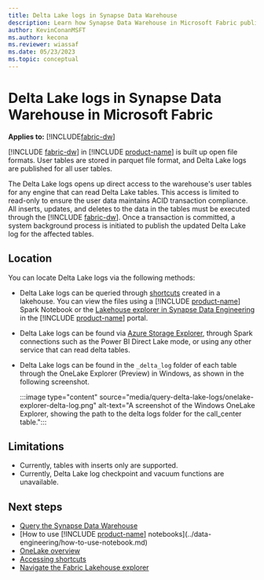 ```yaml
---
title: Delta Lake logs in Synapse Data Warehouse
description: Learn how Synapse Data Warehouse in Microsoft Fabric publishes Delta Lake logs
author: KevinConanMSFT
ms.author: kecona
ms.reviewer: wiassaf
ms.date: 05/23/2023
ms.topic: conceptual
---
```


# Delta Lake logs in Synapse Data Warehouse in Microsoft Fabric 

**Applies to:** [!INCLUDE[fabric-dw](includes/applies-to-version/fabric-dw.md)]

[!INCLUDE [fabric-dw](includes/fabric-dw.md)] in [!INCLUDE [product-name](../includes/product-name.md)] is built up open file formats. User tables are stored in parquet file format, and Delta Lake logs are published for all user tables.  

The Delta Lake logs opens up direct access to the warehouse's user tables for any engine that can read Delta Lake tables. This access is limited to read-only to ensure the user data maintains ACID transaction compliance. All inserts, updates, and deletes to the data in the tables must be executed through the [!INCLUDE [fabric-dw](includes/fabric-dw.md)]. Once a transaction is committed, a system background process is initiated to publish the updated Delta Lake log for the affected tables.

## Location

You can locate Delta Lake logs via the following methods:

- Delta Lake logs can be queried through [shortcuts](../onelake/access-onelake-shortcuts.md) created in a lakehouse. You can view the files using a [!INCLUDE [product-name](../includes/product-name.md)] Spark Notebook or the [Lakehouse explorer in Synapse Data Engineering](../data-engineering/navigate-lakehouse-explorer.md) in the [!INCLUDE [product-name](../includes/product-name.md)] portal.

- Delta Lake logs can be found via [Azure Storage Explorer](../onelake/onelake-azure-storage-explorer.md), through Spark connections such as the Power BI Direct Lake mode, or using any other service that can read delta tables.
 
- Delta Lake logs can be found in the `_delta_log` folder of each table through the OneLake Explorer (Preview) in Windows, as shown in the following screenshot.

    :::image type="content" source="media/query-delta-lake-logs/onelake-explorer-delta-log.png" alt-text="A screenshot of the Windows OneLake Explorer, showing the path to the delta logs folder for the call_center table.":::

## Limitations

- Currently, tables with inserts only are supported.
- Currently, Delta Lake log checkpoint and vacuum functions are unavailable.

## Next steps

- [Query the Synapse Data Warehouse](query-warehouse.md)
- [How to use [!INCLUDE [product-name](../includes/product-name.md)] notebooks](../data-engineering/how-to-use-notebook.md)
- [OneLake overview](../onelake/onelake-overview.md)
- [Accessing shortcuts](../onelake/access-onelake-shortcuts.md)
- [Navigate the Fabric Lakehouse explorer](../data-engineering/navigate-lakehouse-explorer.md)